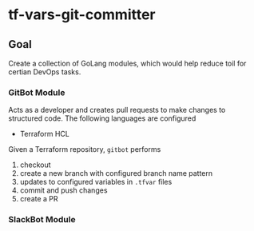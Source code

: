 # tf-vars-git-committer

## Goal

Create a collection of GoLang modules, which would help reduce toil for certian DevOps tasks.

### GitBot Module

Acts as a developer and creates pull requests to make changes to structured code. The following languages are configured
* Terraform HCL

Given a Terraform repository, `gitbot` performs 

1. checkout
2. create a new branch with configured branch name pattern
3. updates to configured variables in `.tfvar` files
2. commit and push changes
3. create a PR 

### SlackBot Module 
